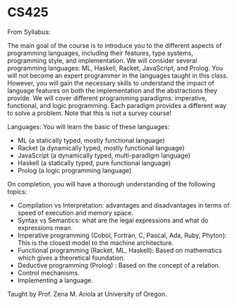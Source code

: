 # CS425
From Syllabus:

The main goal of the course is to introduce you to the different aspects of programming languages, including their features, type systems, programming style, and implementation. We will consider several programming languages: ML, Haskell, Racket, JavaScript, and Prolog. You will not become an expert programmer in the languages taught in this class. However, you will gain the necessary skills to understand the impact of language features on both the implementation and the abstractions they provide. We will cover different programming paradigms: imperative, functional, and logic programming. Each paradigm provides a different way to solve a problem. Note that this is not a survey course!

Languages: You will learn the basic of these languages:

- ML (a statically typed, mostly functional language)
- Racket (a dynamically typed, mostly functional language)
- JavaScript (a dynamically typed, multi-paradigm language) 
- Haskell (a statically typed, pure functional language)
- Prolog (a logic programming language)

On completion, you will have a thorough understanding of the following topics:

- Compilation vs Interpretation: advantages and disadvantages in terms of speed of execution and memory space.
- Syntax vs Semantics: what are the legal expressions and what do expressions mean.
- Imperative programming (Cobol, Fortran, C, Pascal, Ada, Ruby, Phyton): This is the closest model to the machine architecture.
- Functional programming (Racket, ML, Haskell): Based on mathematics which gives a theoretical foundation.
- Deductive programming (Prolog) : Based on the concept of a relation.
- Control mechanisms.
- Implementing a language.

Taught by Prof. Zena M. Ariola at University of Oregon.
